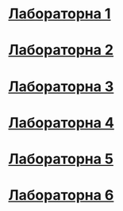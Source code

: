 # [Лабораторна 1](https://github.com/Oleh-Hrytsyk/Oleh_Hrytsyk.git)
# [Лабораторна 2](https://github.com/Oleh-Hrytsyk/Oleh_Hrytsyk/tree/master/lab2)
# [Лабораторна 3](https://github.com/Oleh-Hrytsyk/Oleh_Hrytsyk/tree/master/lab3)
# [Лабораторна 4](https://github.com/Oleh-Hrytsyk/Oleh_Hrytsyk/tree/master/lab4)
# [Лабораторна 5](https://github.com/Oleh-Hrytsyk/Oleh_Hrytsyk/tree/master/lab5)
# [Лабораторна 6](https://github.com/Oleh-Hrytsyk/Oleh_Hrytsyk/tree/master/lab6)
